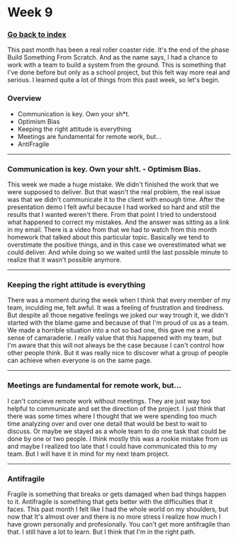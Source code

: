 
# Week 9

### [Go back to index](http://luis-valdez.github.io/Learning-Journal)

This past month has been a real roller coaster ride. It's the end of the phase Build Something From Scratch. And as the name says, I had a chance to work with a team to build a system from the ground. This is something that I've done before but only as a school project, but this felt way more real and serious.
I learned quite a lot of things from this past week, so let's begin.

### Overview
- Communication is key. Own your sh*t.
- Optimism Bias
- Keeping the right attitude is everything
- Meetings are fundamental for remote work, but...
- AntiFragile

***
### Communication is key. Own your sh!t. - Optimism Bias.
This week we made a huge mistake. We didn't finished the work that we were supposed to deliver. But that wasn't the real problem, the real issue was that we didn't communicate it to the client with enough time.
After the presentation demo I felt awful because I had worked so hard and still the results that I wanted weren't there. 
From that point I tried to understood what happened to correct my mistakes. And the answer was sitting as a link in my email.
There is a video from that we had to watch from this month homework that talked about this particular topic. Basically we tend to overstimate the positive things, and in this case we overestimated what we could deliver. And while doing so we waited until the last possible minute to realize that it wasn't possible anymore.

***
### Keeping the right attitude is everything
There was a moment during the week when I think that every member of my team, inculding me, felt awful. It was a feeling of frustration and tiredness. But despite all those negative feelings we joked our way trough it, we didn't started with the blame game and because of that I'm proud of us as a team. We made a horrible situation into a not so bad one, this gave me a real sense of camaraderie.
I really value that this happened with my team, but I'm aware that this will not always be the case because I can't control how other people think. But it was really nice to discover what a group of people can achieve when everyone is on the same page.

***
### Meetings are fundamental for remote work, but...
I can't concieve remote work without meetings. They are just way too helpful to communicate and set the direction of the project. I just think that there was some times where I thought that we were spending too much time analyzing over and over one detail that would be best to wait to discuss. Or maybe we stayed as a whole team to do one task that could be done by one or two people. I think mostly this was a rookie mistake from us and maybe I realized too late that I could have communicated this to my team. But I will have it in mind for my next team project.

***
### Antifragile
Fragile is something that breaks or gets damaged when bad things happen to it. Antifragile is something that gets better with the difficulties that it faces.
This past month I felt like I had the whole world on my shoulders, but now that It's almost over and there is no more stress I realize how much I have grown personally and profesionally. You can't get more antifragile than that.
I still have a lot to learn. But I think that I'm in the right path.
